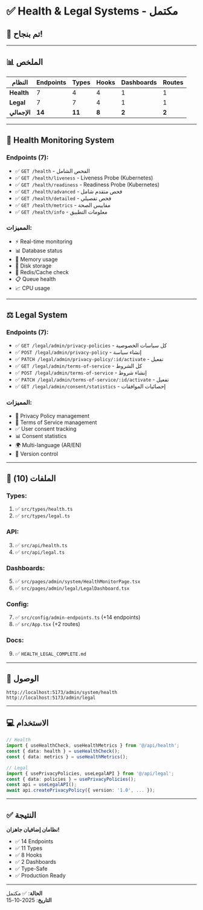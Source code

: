 # ✅ Health & Legal Systems - مكتمل

## 🎉 تم بنجاح!

---

## 📊 الملخص

| النظام | Endpoints | Types | Hooks | Dashboards | Routes |
|--------|-----------|-------|-------|------------|--------|
| **Health** | 7 | 4 | 4 | 1 | 1 |
| **Legal** | 7 | 7 | 4 | 1 | 1 |
| **الإجمالي** | **14** | **11** | **8** | **2** | **2** |

---

## 🏥 Health Monitoring System

### Endpoints (7):
- ✅ `GET /health` - الفحص الشامل
- ✅ `GET /health/liveness` - Liveness Probe (Kubernetes)
- ✅ `GET /health/readiness` - Readiness Probe (Kubernetes)
- ✅ `GET /health/advanced` - فحص متقدم شامل
- ✅ `GET /health/detailed` - فحص تفصيلي
- ✅ `GET /health/metrics` - مقاييس الصحة
- ✅ `GET /health/info` - معلومات التطبيق

### المميزات:
- ⚡ Real-time monitoring
- 📊 Database status
- 💾 Memory usage
- 💽 Disk storage
- 🔴 Redis/Cache check
- 📋 Queue health
- 📈 CPU usage

---

## ⚖️ Legal System

### Endpoints (7):
- ✅ `GET /legal/admin/privacy-policies` - كل سياسات الخصوصية
- ✅ `POST /legal/admin/privacy-policy` - إنشاء سياسة
- ✅ `PATCH /legal/admin/privacy-policy/:id/activate` - تفعيل
- ✅ `GET /legal/admin/terms-of-service` - كل الشروط
- ✅ `POST /legal/admin/terms-of-service` - إنشاء شروط
- ✅ `PATCH /legal/admin/terms-of-service/:id/activate` - تفعيل
- ✅ `GET /legal/admin/consent/statistics` - إحصائيات الموافقات

### المميزات:
- 📄 Privacy Policy management
- 📜 Terms of Service management
- ✅ User consent tracking
- 📊 Consent statistics
- 🌍 Multi-language (AR/EN)
- 📅 Version control

---

## 📁 الملفات (10)

### Types:
1. ✅ `src/types/health.ts`
2. ✅ `src/types/legal.ts`

### API:
3. ✅ `src/api/health.ts`
4. ✅ `src/api/legal.ts`

### Dashboards:
5. ✅ `src/pages/admin/system/HealthMonitorPage.tsx`
6. ✅ `src/pages/admin/legal/LegalDashboard.tsx`

### Config:
7. ✅ `src/config/admin-endpoints.ts` (+14 endpoints)
8. ✅ `src/App.tsx` (+2 routes)

### Docs:
9. ✅ `HEALTH_LEGAL_COMPLETE.md`

---

## 🚀 الوصول

```
http://localhost:5173/admin/system/health
http://localhost:5173/admin/legal
```

---

## 💻 الاستخدام

```typescript
// Health
import { useHealthCheck, useHealthMetrics } from '@/api/health';
const { data: health } = useHealthCheck();
const { data: metrics } = useHealthMetrics();

// Legal
import { usePrivacyPolicies, useLegalAPI } from '@/api/legal';
const { data: policies } = usePrivacyPolicies();
const api = useLegalAPI();
await api.createPrivacyPolicy({ version: '1.0', ... });
```

---

## ✅ النتيجة

**نظامان إضافيان جاهزان!**

- ✅ 14 Endpoints
- ✅ 11 Types
- ✅ 8 Hooks
- ✅ 2 Dashboards
- ✅ Type-Safe
- ✅ Production Ready

---

**الحالة**: ✅ مكتمل  
**التاريخ**: 2025-10-15

